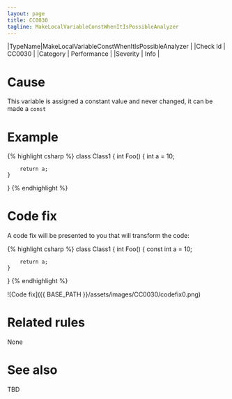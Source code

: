 ```yaml
---
layout: page
title: CC0030
tagline: MakeLocalVariableConstWhenItIsPossibleAnalyzer
---
```


|TypeName|MakeLocalVariableConstWhenItIsPossibleAnalyzer |
|Check Id | CC0030 |
|Category | Performance |
|Severity | Info |

# Cause

This variable is assigned a constant value and never changed, it can be made a `const`

# Example

{% highlight csharp %}
class Class1
{
    int Foo()
    {
        int a = 10;

        return a;
    }
}
{% endhighlight %}

# Code fix

A code fix will be presented to you that will transform the code:

{% highlight csharp %}
class Class1
{
    int Foo()
    {
        const int a = 10;

        return a;
    }
}
{% endhighlight %}

![Code fix]({{ BASE_PATH }}/assets/images/CC0030/codefix0.png)

# Related rules

None

# See also

TBD

